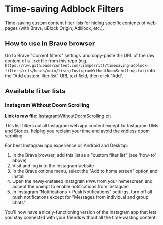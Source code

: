 # Time-saving Adblock Filters

Time-saving custom content filter lists for hiding specific contents of web-pages (with Brave, uBlock Origin, Adblock, etc.).

## How to use in Brave browser

Go to Brave "Content filters" settings, and copy-paste the URL of the raw content of a `.txt` file from this repo (e.g. `https://raw.githubusercontent.com/liamperritt/timesaving-adblock-filters/refs/heads/main/lists/InstagramWithoutDoomScrolling.txt`) into the "Add custom filter list" URL text field, then click "Add".

## Available filter lists

### Instagram Without Doom Scrolling

**Link to raw file:** [InstagramWithoutDoomScrolling.txt](https://raw.githubusercontent.com/liamperritt/timesaving-adblock-filters/refs/heads/main/lists/InstagramWithoutDoomScrolling.txt)

This list filters out all Instagram web app content except for Instagram DMs and Stories, helping you reclaim your time and avoid the endless doom scrolling.

For best Instagram app experience on Android and Desktop:
1. In the Brave browser, add this list as a "custom filter list" (see 'how-to' above)
2. Visit and log in to the Instagram website
3. In the Brave options menu, select the "Add to home screen" option and install
4. Open the newly-installed Instagram PWA from your homescreen and accept the prompt to enable notifications from Instagram
6. In Instagram "Notifications > Push Notifications" settings, turn off all push notifications except for "Messages from individual and group chats".

You'll now have a nicely-functioning version of the Instagram app that lets you stay connected with your friends without all the time-wasting content.
